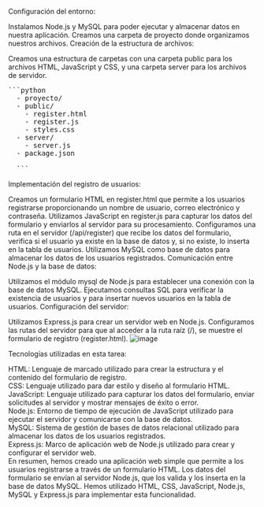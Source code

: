 Configuración del entorno:


Instalamos Node.js y MySQL para poder ejecutar y almacenar datos en nuestra aplicación.
Creamos una carpeta de proyecto donde organizamos nuestros archivos.
Creación de la estructura de archivos:

Creamos una estructura de carpetas con una carpeta public para los archivos HTML, JavaScript y CSS, y una carpeta server para los archivos de servidor.

<pre>
```python
  - proyecto/
  - public/
    - register.html
    - register.js
    - styles.css
  - server/
    - server.js
  - package.json
  
  ```
</pre>
  
  </pre>

Implementación del registro de usuarios:

Creamos un formulario HTML en register.html que permite a los usuarios registrarse proporcionando un nombre de usuario, correo electrónico y contraseña.
Utilizamos JavaScript en register.js para capturar los datos del formulario y enviarlos al servidor para su procesamiento.
Configuramos una ruta en el servidor (/api/register) que recibe los datos del formulario, verifica si el usuario ya existe en la base de datos y, si no existe, lo inserta en la tabla de usuarios.
Utilizamos MySQL como base de datos para almacenar los datos de los usuarios registrados.
Comunicación entre Node.js y la base de datos:

Utilizamos el módulo mysql de Node.js para establecer una conexión con la base de datos MySQL.
Ejecutamos consultas SQL para verificar la existencia de usuarios y para insertar nuevos usuarios en la tabla de usuarios.
Configuración del servidor:

Utilizamos Express.js para crear un servidor web en Node.js.
Configuramos las rutas del servidor para que al acceder a la ruta raíz (/), se muestre el formulario de registro (register.html).
![image](https://github.com/MiguelMurrugarraTorres/learning_path/assets/20019777/b015182d-e986-4f60-b2ee-7faf7eba8d78)


Tecnologías utilizadas en esta tarea:

HTML: Lenguaje de marcado utilizado para crear la estructura y el contenido del formulario de registro.  
CSS: Lenguaje utilizado para dar estilo y diseño al formulario HTML.  
JavaScript: Lenguaje utilizado para capturar los datos del formulario, enviar solicitudes al servidor y mostrar mensajes de éxito o error.  
Node.js: Entorno de tiempo de ejecución de JavaScript utilizado para ejecutar el servidor y comunicarse con la base de datos.  
MySQL: Sistema de gestión de bases de datos relacional utilizado para almacenar los datos de los usuarios registrados.  
Express.js: Marco de aplicación web de Node.js utilizado para crear y configurar el servidor web.  
En resumen, hemos creado una aplicación web simple que permite a los usuarios registrarse a través de un formulario HTML. Los datos del formulario se envían al servidor Node.js, que los valida y los inserta en la base de datos MySQL. Hemos utilizado HTML, CSS, JavaScript, Node.js, MySQL y Express.js para implementar esta funcionalidad.  
